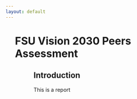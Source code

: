 ```yaml
---
layout: default
---
```


<div style="width: 90%; margin: 0px auto;">

# FSU Vision 2030 Peers Assessment

</div>

<div style="width: 70%; margin: 0px auto;">

## Introduction

This is a report

</div>